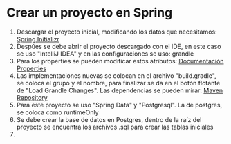 # Crear un proyecto en Spring

1. Descargar el proyecto inicial, modificando los datos que necesitamos: [Spring Initializr](https://start.spring.io/)
2. Despúes se debe abrir el proyecto descargado con el IDE, en este caso se uso "IntelliJ IDEA" y en las configuraciones se uso: grandle
3. Para los properties se pueden modificar estos atributos: [Documentación Properties](https://docs.spring.io/spring-boot/docs/current/reference/html/application-properties.html)
4. Las implementaciones nuevas se colocan en el archivo "build.gradle", se coloca el grupo y el nombre, para finalizar se da en el botón flotante de "Load Grandle Changes". Las dependencias se pueden mirar: [Maven Repository](https://mvnrepository.com/)
5. Para este proyecto se uso "Spring Data" y "Postgresql". La de postgres, se coloca como runtimeOnly
6. Se debe crear la base de datos en Postgres, dentro de la raíz del proyecto se encuentra los archivos .sql para crear las tablas iniciales
7. 
